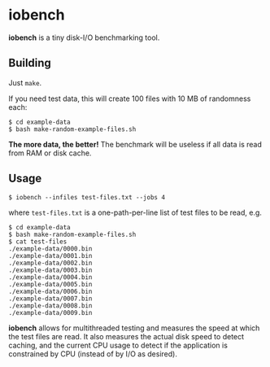 # iobench

**iobench** is a tiny disk-I/O benchmarking tool.

## Building

Just `make`.

If you need test data, this will create 100 files with 10 MB of randomness each:

```
$ cd example-data
$ bash make-random-example-files.sh
```

**The more data, the better!** The benchmark will be useless if all data is read from RAM or disk cache.

## Usage

```
$ iobench --infiles test-files.txt --jobs 4
```

where `test-files.txt` is a one-path-per-line list of test files to be read, e.g.
```
$ cd example-data
$ bash make-random-example-files.sh
$ cat test-files
./example-data/0000.bin
./example-data/0001.bin
./example-data/0002.bin
./example-data/0003.bin
./example-data/0004.bin
./example-data/0005.bin
./example-data/0006.bin
./example-data/0007.bin
./example-data/0008.bin
./example-data/0009.bin
```

**iobench** allows for multithreaded testing and measures the speed at which the test files are read. It also measures the actual disk speed to detect caching, and the current CPU usage to detect if the application is constrained by CPU (instead of by I/O as desired).
